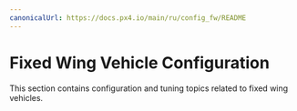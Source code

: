 ```yaml
---
canonicalUrl: https://docs.px4.io/main/ru/config_fw/README
---
```


# Fixed Wing Vehicle Configuration

This section contains configuration and tuning topics related to fixed wing vehicles.